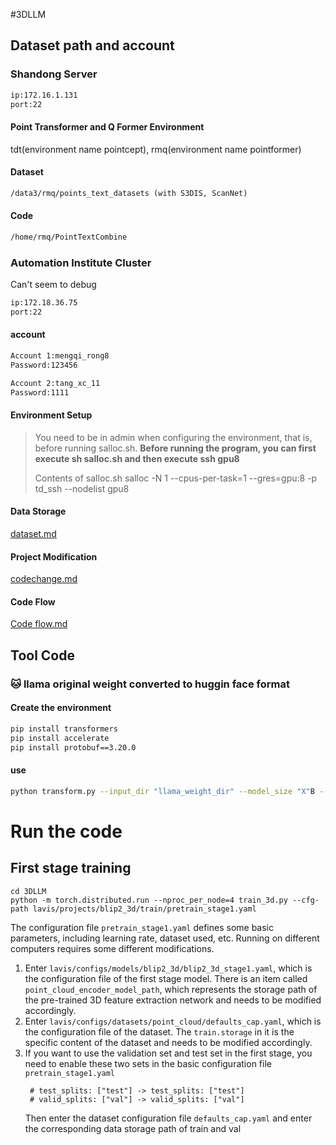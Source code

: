 #3DLLM

## Dataset path and account

### Shandong Server

```txt
ip:172.16.1.131
port:22
```

#### Point Transformer and Q Former Environment

tdt(environment name pointcept), rmq(environment name pointformer)

#### Dataset

```txt
/data3/rmq/points_text_datasets (with S3DIS, ScanNet)
```

#### Code

```txt
/home/rmq/PointTextCombine
```

### Automation Institute Cluster

Can't seem to debug

```txt
ip:172.18.36.75
port:22
```

#### account

```txt
Account 1:mengqi_rong8
Password:123456

Account 2:tang_xc_11
Password:1111
```

#### Environment Setup

> You need to be in admin when configuring the environment, that is, before running salloc.sh. **Before running the program, you can first execute sh salloc.sh and then execute ssh gpu8**
>
> Contents of salloc.sh salloc -N 1 --cpus-per-task=1 --gres=gpu:8 -p td_ssh --nodelist gpu8

#### Data Storage

[dataset.md](https://github.com/rongmq8802/3DLLM/blob/main/dataset.md)

#### Project Modification

[codechange.md](https://github.com/rongmq8802/3DLLM/blob/main/CodeChange.md)


#### Code Flow

[Code flow.md](https://github.com/rongmq8802/3DLLM/blob/main/%E4%BB%A3%E7%A0%81%E6%B5%81%E7%A8%8B.md)

## Tool Code

### :cat: llama original weight converted to huggin face format

#### Create the environment

```bash
pip install transformers
pip install accelerate
pip install protobuf==3.20.0
```

#### use

```bash
python transform.py --input_dir "llama_weight_dir" --model_size "X"B --output_dir "output_dir"
```

# Run the code

## First stage training
```[bash]
cd 3DLLM
python -m torch.distributed.run --nproc_per_node=4 train_3d.py --cfg-path lavis/projects/blip2_3d/train/pretrain_stage1.yaml
```
The configuration file `pretrain_stage1.yaml` defines some basic parameters, including learning rate, dataset used, etc. Running on different computers requires some different modifications.
1. Enter `lavis/configs/models/blip2_3d/blip2_3d_stage1.yaml`, which is the configuration file of the first stage model. There is an item called `point_cloud_encoder_model_path`, which represents the storage path of the pre-trained 3D feature extraction network and needs to be modified accordingly.
2. Enter `lavis/configs/datasets/point_cloud/defaults_cap.yaml`, which is the configuration file of the dataset. The `train.storage` in it is the specific content of the dataset and needs to be modified accordingly.
3. If you want to use the validation set and test set in the first stage, you need to enable these two sets in the basic configuration file `pretrain_stage1.yaml`
   ```
    # test_splits: ["test"] -> test_splits: ["test"]
    # valid_splits: ["val"] -> valid_splits: ["val"]
   ```
   Then enter the dataset configuration file `defaults_cap.yaml` and enter the corresponding data storage path of train and val
